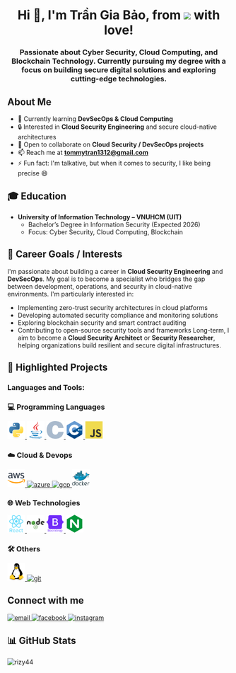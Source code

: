 <h1 align="center">Hi 👋, I'm Trần Gia Bảo, from <img src="https://flagcdn.com/w20/vn.png" width="25"/> with love!</h1>

<h3 align="center">Passionate about <strong>Cyber Security</strong>, <strong>Cloud Computing</strong>, and <strong>Blockchain Technology</strong>. Currently pursuing my degree with a focus on building secure digital solutions and exploring cutting-edge technologies.</h3>

## About Me
- 🌱 Currently learning **DevSecOps & Cloud Computing**
- 🔒 Interested in **Cloud Security Engineering** and secure cloud-native architectures
- 👯 Open to collaborate on **Cloud Security / DevSecOps projects**
- 📫 Reach me at **tommytran1312@gmail.com**
- ⚡ Fun fact: I'm talkative, but when it comes to security, I like being precise 😄
## 🎓 Education
- **University of Information Technology – VNUHCM (UIT)**
  - Bachelor’s Degree in Information Security (Expected 2026)
  - Focus: Cyber Security, Cloud Computing, Blockchain
## 🎯 Career Goals / Interests
I'm passionate about building a career in **Cloud Security Engineering** and **DevSecOps**. My goal is to become a specialist who bridges the gap between development, operations, and security in cloud-native environments. I'm particularly interested in:
- Implementing zero-trust security architectures in cloud platforms
- Developing automated security compliance and monitoring solutions
- Exploring blockchain security and smart contract auditing
- Contributing to open-source security tools and frameworks
Long-term, I aim to become a **Cloud Security Architect** or **Security Researcher**, helping organizations build resilient and secure digital infrastructures.
## 📂 Highlighted Projects

<h3 align="left">Languages and Tools:</h3>

### 💻 Programming Languages
<p align="left"> 
<a href="https://www.python.org" target="_blank" rel="noreferrer"> <img src="https://raw.githubusercontent.com/devicons/devicon/master/icons/python/python-original.svg" alt="python" width="40" height="40"/> </a> 
<a href="https://www.java.com" target="_blank" rel="noreferrer"> <img src="https://raw.githubusercontent.com/devicons/devicon/master/icons/java/java-original.svg" alt="java" width="40" height="40"/> </a> 
<a href="https://www.cprogramming.com/" target="_blank" rel="noreferrer"> <img src="https://raw.githubusercontent.com/devicons/devicon/master/icons/c/c-original.svg" alt="c" width="40" height="40"/> </a> 
<a href="https://www.w3schools.com/cpp/" target="_blank" rel="noreferrer"> <img src="https://raw.githubusercontent.com/devicons/devicon/master/icons/cplusplus/cplusplus-original.svg" alt="cplusplus" width="40" height="40"/> </a> 
<a href="https://developer.mozilla.org/en-US/docs/Web/JavaScript" target="_blank" rel="noreferrer"> <img src="https://raw.githubusercontent.com/devicons/devicon/master/icons/javascript/javascript-original.svg" alt="javascript" width="40" height="40"/> </a>
</p>

### ☁️ Cloud & Devops
<p align="left"> 
<a href="https://aws.amazon.com" target="_blank" rel="noreferrer"> <img src="https://raw.githubusercontent.com/devicons/devicon/master/icons/amazonwebservices/amazonwebservices-original-wordmark.svg" alt="aws" width="40" height="40"/> </a> 
<a href="https://azure.microsoft.com/en-in/" target="_blank" rel="noreferrer"> <img src="https://www.vectorlogo.zone/logos/microsoft_azure/microsoft_azure-icon.svg" alt="azure" width="40" height="40"/> </a> 
<a href="https://cloud.google.com" target="_blank" rel="noreferrer"> <img src="https://www.vectorlogo.zone/logos/google_cloud/google_cloud-icon.svg" alt="gcp" width="40" height="40"/> </a> 
<a href="https://www.docker.com/" target="_blank" rel="noreferrer"> <img src="https://raw.githubusercontent.com/devicons/devicon/master/icons/docker/docker-original-wordmark.svg" alt="docker" width="40" height="40"/> </a> 
</p>



### 🌐 Web Technologies 
<p align="left"> 
<a href="https://reactjs.org/" target="_blank" rel="noreferrer"> <img src="https://raw.githubusercontent.com/devicons/devicon/master/icons/react/react-original-wordmark.svg" alt="react" width="40" height="40"/> </a> 
<a href="https://nodejs.org" target="_blank" rel="noreferrer"> <img src="https://raw.githubusercontent.com/devicons/devicon/master/icons/nodejs/nodejs-original-wordmark.svg" alt="nodejs" width="40" height="40"/> </a> 
<a href="https://getbootstrap.com" target="_blank" rel="noreferrer"> <img src="https://raw.githubusercontent.com/devicons/devicon/master/icons/bootstrap/bootstrap-plain-wordmark.svg" alt="bootstrap" width="40" height="40"/> </a> 
<a href="https://www.nginx.com" target="_blank" rel="noreferrer"> <img src="https://raw.githubusercontent.com/devicons/devicon/master/icons/nginx/nginx-original.svg" alt="nginx" width="40" height="40"/> </a> 
</p>

### 🛠️ Others
<p align="left"> 
<a href="https://www.linux.org/" target="_blank" rel="noreferrer"> <img src="https://raw.githubusercontent.com/devicons/devicon/master/icons/linux/linux-original.svg" alt="linux" width="40" height="40"/> </a> 
<a href="https://git-scm.com/" target="_blank" rel="noreferrer"> <img src="https://www.vectorlogo.zone/logos/git-scm/git-scm-icon.svg" alt="git" width="40" height="40"/> </a>
</p>

## Connect with me
<p align="left">
<a href="mailto:tommytran1312@gmail.com" target="_blank" rel="noreferrer"> <img src="https://img.shields.io/badge/-Email-D14836?style=for-the-badge&logo=gmail&logoColor=white" alt="email"/> </a>
<a href="https://www.facebook.com/TranTommyGiabao16/" target="_blank" rel="noreferrer"> <img src="https://img.shields.io/badge/-Facebook-1877F2?style=for-the-badge&logo=facebook&logoColor=white" alt="facebook"/> </a>
<a href="https://www.instagram.com/rio_shy_zin/" target="_blank" rel="noreferrer"> <img src="https://img.shields.io/badge/-Instagram-E4405F?style=for-the-badge&logo=instagram&logoColor=white" alt="instagram"/> </a>
</p>

## 📊 GitHub Stats
<p><img align="center" src="https://github-readme-stats.vercel.app/api/top-langs?username=rizy44&show_icons=true&locale=en&layout=compact" alt="rizy44" /></p>

